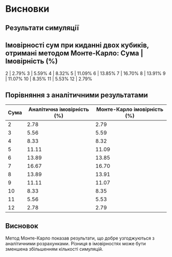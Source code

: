 # Висновки
## Результати симуляції
Імовірності сум при киданні двох кубиків, отримані методом Монте-Карло:
Сума | Імовірність (%)
----------------------
   2 | 2.79%
   3 | 5.59%
   4 | 8.32%
   5 | 11.09%
   6 | 13.85%
   7 | 16.70%
   8 | 13.91%
   9 | 11.07%
  10 | 8.35%
  11 | 5.53%
  12 | 2.79%

## Порівняння з аналітичними результатами
| Сума | Аналітична імовірність (%) | Монте-Карло імовірність (%) |
|------|----------------------------|-----------------------------|
|    2 | 2.78 | 2.79 |
|    3 | 5.56 | 5.59 |
|    4 | 8.33 | 8.32 |
|    5 | 11.11 | 11.09 |
|    6 | 13.89 | 13.85 |
|    7 | 16.67 | 16.70 |
|    8 | 13.89 | 13.91 |
|    9 | 11.11 | 11.07 |
|   10 | 8.33 | 8.35 |
|   11 | 5.56 | 5.53 |
|   12 | 2.78 | 2.79 |

## Висновок
Метод Монте-Карло показав результати, що добре узгоджуються з аналітичними розрахунками. Різниця в імовірностях може бути зменшена збільшенням кількості симуляцій.